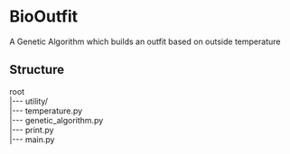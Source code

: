 # BioOutfit
A Genetic Algorithm which builds an outfit based on outside temperature

## Structure

root  
|--- utility/  
    |--- temperature.py  
    |--- genetic_algorithm.py  
    |--- print.py  
|--- main.py  
